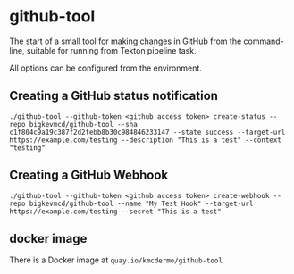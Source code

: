 # github-tool

The start of a small tool for making changes in GitHub from the command-line, suitable for running from Tekton pipeline task.

All options can be configured from the environment.

## Creating a GitHub status notification

 ```shell
 ./github-tool --github-token <github access token> create-status --repo bigkevmcd/github-tool --sha c1f804c9a19c387f2d2febb8b30c984846233147 --state success --target-url https://example.com/testing --description "This is a test" --context "testing"
  ```

## Creating a GitHub Webhook

 ```shell
 ./github-tool --github-token <github access token> create-webhook --repo bigkevmcd/github-tool --name "My Test Hook" --target-url https://example.com/testing --secret "This is a test"
  ```


## docker image

  There is a Docker image at `quay.io/kmcdermo/github-tool`
